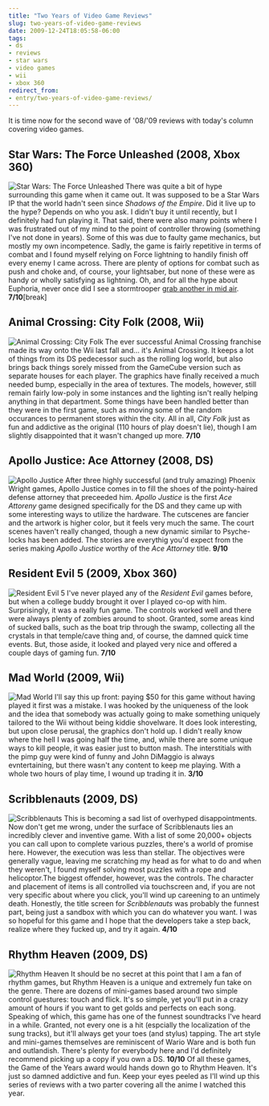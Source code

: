 ```yaml
---
title: "Two Years of Video Game Reviews"
slug: two-years-of-video-game-reviews
date: 2009-12-24T18:05:58-06:00
tags:
- ds
- reviews
- star wars
- video games
- wii
- xbox 360
redirect_from:
- entry/two-years-of-video-game-reviews/
---
```

It is time now for the second wave of '08/'09 reviews with today's column covering video games.
## Star Wars: The Force Unleashed (2008, Xbox 360)
![](http://images.dxprog.com/blog/reviews09_force_unleashed.jpg "Star Wars: The Force Unleashed")
There was quite a bit of hype surrounding this game when it came out. It was supposed to be a Star Wars IP that the world hadn't seen since _Shadows of the Empire_. Did it live up to the hype? Depends on who you ask. I didn't buy it until recently, but I definitely had fun playing it. That said, there were also many points where I was frustrated out of my mind to the point of controller throwing (something I've not done in years). Some of this was due to faulty game mechanics, but mostly my own incompetence. Sadly, the game is fairly repetitive in terms of combat and I found myself relying on Force lightning to handily finish off every enemy I came across. There are plenty of options for combat such as push and choke and, of course, your lightsaber, but none of these were as handy or wholly satisfying as lightning. Oh, and for all the hype about Euphoria, never once did I see a stormtrooper [grab another in mid air](http://www.penny-arcade.com/comic/2008/2/1/). **7/10**[break]
## Animal Crossing: City Folk (2008, Wii)
![](http://images.dxprog.com/blog/reviews09_animal_crossing.jpg "Animal Crossing: City Folk")
The ever successful Animal Crossing franchise made its way onto the Wii last fall and... it's Animal Crossing. It keeps a lot of things from its DS pedecessor such as the rolling log world, but also brings back things sorely missed from the GameCube version such as separate houses for each player. The graphics have finally received a much needed bump, especially in the area of textures. The models, however, still remain fairly low-poly in some instances and the lighting isn't really helping anything in that department. Some things have been handled better than they were in the first game, such as moving some of the random occurances to permanent stores within the city. All in all, _City Folk_ just as fun and addictive as the original (110 hours of play doesn't lie), though I am slightly disappointed that it wasn't changed up more. **7/10**
## Apollo Justice: Ace Attorney (2008, DS)
![](http://images.dxprog.com/blog/reviews09_apollo_justice.jpg "Apollo Justice")
After three highly successful (and truly amazing) Phoenix Wright games, Apollo Justice comes in to fill the shoes of the pointy-haired defense attorney that preceeded him. _Apollo Justice_ is the first _Ace Attoreny_ game designed specifically for the DS and they came up with some interesting ways to utilize the hardware. The cutscenes are fancier and the artwork is higher color, but it feels very much the same. The court scenes haven't really changed, though a new dynamic similar to Psyche-locks has been added. The stories are everythig you'd expect from the series making _Apollo Justice_ worthy of the _Ace Attorney_ title. **9/10**
## Resident Evil 5 (2009, Xbox 360)
![](http://images.dxprog.com/blog/reviews09_resident_evil_5.jpg "Resident Evil 5")
I've never played any of the _Resident Evil_ games before, but when a college buddy brought it over I played co-op with him. Surprisingly, it was a really fun game. The controls worked well and there were always plenty of zombies around to shoot. Granted, some areas kind of sucked balls, such as the boat trip through the swamp, collecting all the crystals in that temple/cave thing and, of course, the damned quick time events. But, those aside, it looked and played very nice and offered a couple days of gaming fun. **7/10**
## Mad World (2009, Wii)
![](http://images.dxprog.com/blog/reviews09_mad_world.jpg "Mad World")
I'll say this up front: paying $50 for this game without having played it first was a mistake. I was hooked by the uniqueness of the look and the idea that somebody was actually going to make something uniquely tailored to the Wii without being kiddie shovelware. It does look interesting, but upon close perusal, the graphics don't hold up. I didn't really know where the hell I was going half the time, and, while there are some unique ways to kill people, it was easier just to button mash. The interstitials with the pimp guy were kind of funny and John DiMaggio is always evntertaining, but there wasn't any content to keep me playing. With a whole two hours of play time, I wound up trading it in. **3/10**
## Scribblenauts (2009, DS)
![](http://images.dxprog.com/blog/reviews09_scribblenauts.jpg "Scribblenauts")
This is becoming a sad list of overhyped disappointments. Now don't get me wrong, under the surface of Scribblenauts lies an incredibly clever and inventive game. With a list of some 20,000+ objects you can call upon to complete various puzzles, there's a world of promise here. However, the execution was less than stellar. The objectives were generally vague, leaving me scratching my head as for what to do and when they weren't, I found myself solving most puzzles with a rope and helicoptor.The biggest offender, however, was the controls. The character and placement of items is all controlled via touchscreen and, if you are not very specific about where you click, you'll wind up careening to an untimely death. Honestly, the title screen for _Scribblenauts_ was probably the funnest part, being just a sandbox with which you can do whatever you want. I was so hopeful for this game and I hope that the developers take a step back, realize where they fucked up, and try it again. **4/10**
## Rhythm Heaven (2009, DS)
![](http://images.dxprog.com/blog/reviews09_rhythm_heaven.jpg "Rhythm Heaven")
It should be no secret at this point that I am a fan of rhythm games, but Rhythm Heaven is a unique and extremely fun take on the genre. There are dozens of mini-games based around two simple control guestures: touch and flick. It's so simple, yet you'll put in a crazy amount of hours if you want to get golds and perfects on each song. Speaking of which, this game has one of the funnest soundtracks I've heard in a while. Granted, not every one is a hit (espcially the localization of the sung tracks), but it'll always get your toes (and stylus) tapping. The art style and mini-games themselves are reminiscent of Wario Ware and is both fun and outlandish. There's plenty for everybody here and I'd definitely recommend picking up a copy if you own a DS. **10/10**
Of all these games, the Game of the Years award would hands down go to Rhythm Heaven. It's just so damned addictive and fun. Keep your eyes peeled as I'll wind up this series of reviews with a two parter covering all the anime I watched this year.
